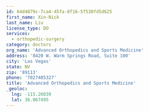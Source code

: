 ```yaml
---
id: 64d4879c-7ca4-45fa-8f16-5f530fd5d625
first_name: Xin-Nick
last_name: Liu
license_type: DO
services:
  - orthopedic-surgery
category: doctors
org_name: 'Advanced Orthopedics and Sports Medicine'
address: '8420 W. Warm Springs Road, Suite 100'
city: 'Las Vegas'
state: NV
zip: '89113'
phone: '7027405327'
title: 'Advanced Orthopedics and Sports Medicine'
_geoloc:
  lng: -115.26039
  lat: 36.067495
---
```


